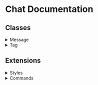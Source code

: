 # Chat Documentation
## Classes
<details open?>
<summary>Message</summary>

### Constractor
will create a new message object</br>
Note: Style is the name of a style that is in the Extensions > Styles module
```lua
Message.new(string sender,string text,[optional] string style)
```
### Functions
will create a new style and return it based on the given params (if a param is nil the assign style property will be the default from Settings)</br>
Note: the style can be creted from one script and accessed by all</br>
```lua
static Style CreateStyle(Color3 senderColor,Color3 textColor,Enum.Font senderFont,Enum.Font textFont)
```
gets a message and assigns the style
```lua
static void AssignStyle(Message msg)
```
will add a tag to the message
```lua
void AddTag(Tag tagInfo)
```
</details>
<details open?>
<summary>Tag</summary>

### Constractor
```lua
Tag.new(string name,int power,Color3 color)
```

### Functions
will add the tag to the tags list
```lua
static void CreateTag(Tag tag)
```
will add the player to the tag player list
```lua
static void AddPlayer(Tag tag)
```
will remove the player from the tag player list
```lua
static void RemovePlayerFromTag(string playerName,string tagName)
```
will remove the player from the tag player list
```lua
static Tag GetTagByName(string name)
```
returns a table with the tags in the order from most powerfull to least or a table with a single tag if MultipleTags is false
```lua
static string[] GetPlayerTags(object player)
```
</details>

## Extensions
<details open?>
<summary>Styles</summary>
Create built in message styles!
Note: comes with some premade styles, change as you wish

### Template
Note: if you assign as nil the style that will be assigned is default from Settings
Note2: you dont have to assing as nil it's just for the example
```lua
StyleName = { -- what you write to apply
  SenderColor = Color3.fromRGB(255,170,0),
  TextColor = Color3.fromRGB(255,85,0),
  SenderFont = nil,
  TextFont = nil,	
}
 ```
</details>

<details open?>
<summary>Commands</summary>
Extensions > CommandsHandler > Commands
Built in admin commands system!
Note: can be disabled at the Settings and comes with some built in commands

### How To use
```lua
Now to use this system:
	1)  each command gets this structure
		CommandInfoTable = 
		{
			MessageSender = {string} the player name that sent the command,
			CommandPrefix = {string} the command name (e.g /m)
			Params = {string[]} a table comntaining all the parameters in the right order	
		}
	so for example the command: [edenDeden]:/ws e 32, will return 
		MessageSender = "edenDeden",
		CommandPrefix = "/ws"
		Params = {32}
			
	2) A command can have the 'all' tag which means instead of a player name there will be either @all or -all 
```
### Template
```lua
CommandKey = {
  Name = "commandKey",
  PermissionLevel = ChatSettings.Commands.PermissionLevels.Mod,
  Description = "wwhat will be displayed whn you hover",
  Structure = ChatSettings.Commands.Prefix.."ws [player | all][amount]",
  
  Fire = function(commandInfo)
  	
  	
  	if commandInfo.Params[1] == "@all" then
  		for i,v in pairs(game.Players:GetChildren())do
  			if v.Character then v.Character.Humanoid.WalkSpeed = commandInfo.Params[2] end 
  		end
  	end
  	if commandInfo.Params[1] == "-all" then
  		for i,v in pairs(game.Players:GetChildren())do
  			if v.Name ~= commandInfo.MessageSender and v.Character then v.Character.Humanoid.WalkSpeed = commandInfo.Params[2] end 
  		end
  	end
  	
  	local player = GetPlayerFromShortCut(commandInfo.Params[1])
  	if player then
  		if player.Character then player.Character.Humanoid.WalkSpeed = commandInfo.Params[2] end 
  	end
  end
},
```
</details>







